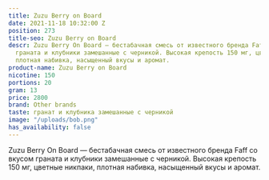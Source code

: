 ```yaml
---
title: Zuzu Berry on Board
date: 2021-11-18 10:32:00 Z
position: 273
title-seo: Zuzu Berry on Board
descr: Zuzu Berry On Board — бестабачная смесь от известного бренда Faff со вкусом
  граната и клубники замешанные с черникой. Высокая крепость 150 мг, цветные никпаки,
  плотная набивка, насыщенный вкусы и аромат.
product-name: Zuzu Berry on Board
nicotine: 150
portions: 20
gram: 13
price: 2800
brand: Other brands
taste: гранат и клубника замешанные с черникой
image: "/uploads/bob.png"
has_availability: false
---
```


Zuzu Berry On Board — бестабачная смесь от известного бренда Faff со вкусом граната и клубники замешанные с черникой. Высокая крепость 150 мг, цветные никпаки, плотная набивка, насыщенный вкусы и аромат.